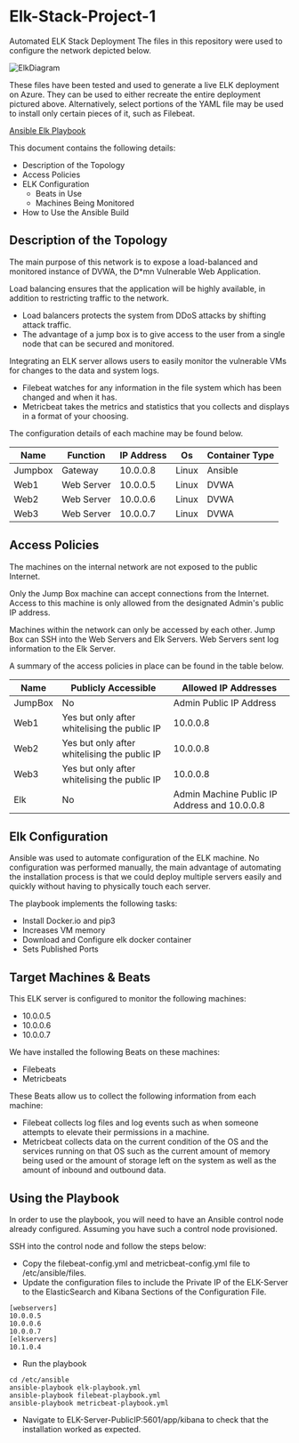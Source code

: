 # Elk-Stack-Project-1

Automated ELK Stack Deployment
The files in this repository were used to configure the network depicted below.

![ElkDiagram](https://user-images.githubusercontent.com/85416113/141267339-434d45a5-5bd6-4eaf-ab25-103727416a9b.jpg)

These files have been tested and used to generate a live ELK deployment on Azure. They can be used to either recreate the entire deployment pictured above. Alternatively, select portions of the YAML file may be used to install only certain pieces of it, such as Filebeat.

[Ansible Elk Playbook](https://github.com/kish-bot/Elk-Stack-Project-1/tree/main/Ansible)

This document contains the following details:

* Description of the Topology
* Access Policies
* ELK Configuration
  * Beats in Use
  * Machines Being Monitored
* How to Use the Ansible Build

## Description of the Topology

The main purpose of this network is to expose a load-balanced and monitored instance of DVWA, the D*mn Vulnerable Web Application.

Load balancing ensures that the application will be highly available, in addition to restricting traffic to the network. 
* Load balancers protects the system from DDoS attacks by shifting attack traffic. 
* The advantage of a jump box is to give access to the user from a single node that can be secured and monitored.

Integrating an ELK server allows users to easily monitor the vulnerable VMs for changes to the data and system logs.

* Filebeat watches for any information in the file system which has been changed and when it has. 
* Metricbeat takes the metrics and statistics that you collects and displays in a format of your choosing.

The configuration details of each machine may be found below.

Name | Function | IP Address | Os |Container Type | 
--- | --- | --- | --- | --- 
Jumpbox | Gateway | 10.0.0.8 | Linux | Ansible
Web1 | Web Server | 10.0.0.5 | Linux | DVWA
Web2 | Web Server | 10.0.0.6 | Linux | DVWA
Web3 | Web Server | 10.0.0.7 | Linux | DVWA

## Access Policies

The machines on the internal network are not exposed to the public Internet.

Only the Jump Box machine can accept connections from the Internet. Access to this machine is only allowed from the designated Admin's public IP address.

Machines within the network can only be accessed by each other. Jump Box can SSH into the Web Servers and Elk Servers. Web Servers sent log information to the Elk Server.

A summary of the access policies in place can be found in the table below.

Name | Publicly Accessible | Allowed IP Addresses
--- | --- | --- 
JumpBox | No | Admin Public IP Address
Web1 | Yes but only after whitelising the public IP | 10.0.0.8
Web2 | Yes but only after whitelising the public IP | 10.0.0.8
Web3 | Yes but only after whitelising the public IP | 10.0.0.8
Elk | No | Admin Machine Public IP Address and 10.0.0.8 

## Elk Configuration

Ansible was used to automate configuration of the ELK machine. No configuration was performed manually, the main advantage of automating the installation process is that we could deploy multiple servers easily and quickly without having to physically touch each server.

The playbook implements the following tasks:

* Install Docker.io and pip3
* Increases VM memory
* Download and Configure elk docker container
* Sets Published Ports

## Target Machines & Beats

This ELK server is configured to monitor the following machines:

* 10.0.0.5
* 10.0.0.6
* 10.0.0.7

We have installed the following Beats on these machines:

* Filebeats
* Metricbeats

These Beats allow us to collect the following information from each machine:

* Filebeat collects log files and log events such as when someone attempts to elevate their permissions in a machine.
* Metricbeat collects data on the current condition of the OS and the services running on that OS such as the current amount of memory being used or the amount of storage left on the system as well as the amount of inbound and outbound data.

## Using the Playbook

In order to use the playbook, you will need to have an Ansible control node already configured. Assuming you have such a control node provisioned.

SSH into the control node and follow the steps below:

* Copy the filebeat-config.yml and metricbeat-config.yml file to /etc/ansible/files.
* Update the configuration files to include the Private IP of the ELK-Server to the ElasticSearch and Kibana Sections of the Configuration File.
```
[webservers]
10.0.0.5
10.0.0.6
10.0.0.7
[elkservers]
10.1.0.4
```
* Run the playbook

```
cd /etc/ansible
ansible-playbook elk-playbook.yml
ansible-playbook filebeat-playbook.yml
ansible-playbook metricbeat-playbook.yml 
```
* Navigate to ELK-Server-PublicIP:5601/app/kibana to check that the installation worked as expected.
